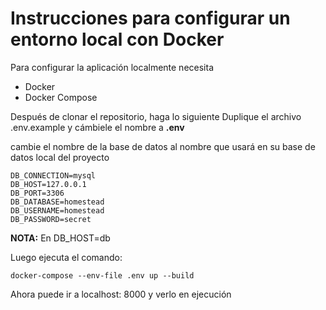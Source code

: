# Instrucciones para configurar un entorno local con Docker
Para configurar la aplicación localmente necesita
- Docker
- Docker Compose

Después de clonar el repositorio, haga lo siguiente
Duplique el archivo .env.example y cámbiele el nombre a **.env**

cambie el nombre de la base de datos al nombre que usará en su base de datos local del proyecto

```
DB_CONNECTION=mysql
DB_HOST=127.0.0.1
DB_PORT=3306
DB_DATABASE=homestead
DB_USERNAME=homestead
DB_PASSWORD=secret
```

**NOTA:** En DB_HOST=db

Luego ejecuta el comando:

`docker-compose --env-file .env up --build`

Ahora puede ir a localhost: 8000 y verlo en ejecución
